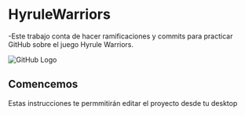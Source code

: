 # HyruleWarriors
-Este trabajo conta de hacer ramificaciones y commits para practicar GitHub sobre el juego Hyrule Warriors.

![GitHub Logo](/assets/HyruleWarriors.jpg)

## Comencemos
Estas instrucciones te permmitirán editar el proyecto desde tu desktop


